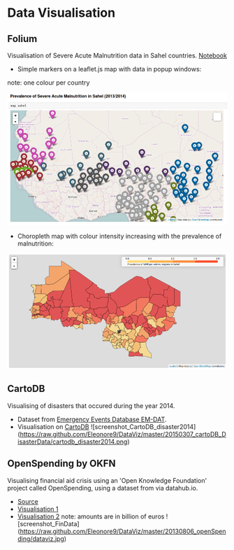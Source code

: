 Data Visualisation
==================

Folium
-----

Visualisation of Severe Acute Malnutrition data in Sahel countries. [Notebook](http://nbviewer.ipython.org/github/Eleonore9/DataViz/blob/master/20151202_folium_SahelData/Sahel_data_folium.ipynb)

* Simple markers on a leaflet.js map with data in popup windows:

note: one colour per country

![sam-simplemap-sahel](20151202_folium_SahelData/img/sam_sahel.png)


* Choropleth map with colour intensity increasing with the prevalence of malnutrition:

![sam-simplemap-sahel](20151202_folium_SahelData/img/choro_sam_sahel.png)


CartoDB
-----

Visualising of disasters that occured during the year 2014.

* Dataset from [Emergency Events Database EM-DAT](http://www.emdat.be/).
* Visualisation on [CartoDB](https://eleo.cartodb.com/viz/502524bc-c4b3-11e4-adb6-0e853d047bba/public_map)
![screenshot_CartoDB_disaster2014] (https://raw.github.com/Eleonore9/DataViz/master/20150307_cartoDB_DisasterData/cartodb_disaster2014.png)


OpenSpending by OKFN
------

Visualising financial aid crisis using an 'Open Knowledge Foundation' project called OpenSpending, using a dataset from via datahub.io.

* [Source](http://datahub.io/dataset/financial-crisis-aid/resource/809a20aa-4e1a-4ed6-921e-1b3afe10947f)
* [Visualisation 1](http://openspending.org/financial_aid/views/financial-aid-crisis#/~/total)
* [Visualisation 2](http://openspending.org/financial_aid/views/financial-crisis-aid-2)
note: amounts are in billion of euros 
![screenshot_FinData] (https://raw.github.com/Eleonore9/DataViz/master/20130806_openSpending/dataviz.jpg)
